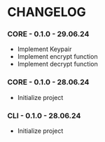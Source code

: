 # CHANGELOG

### CORE - 0.1.0 - 29.06.24
* Implement Keypair
* Implement encrypt function
* Implement decrypt function

### CORE - 0.1.0 - 28.06.24
* Initialize project

### CLI - 0.1.0 - 28.06.24
* Initialize project


